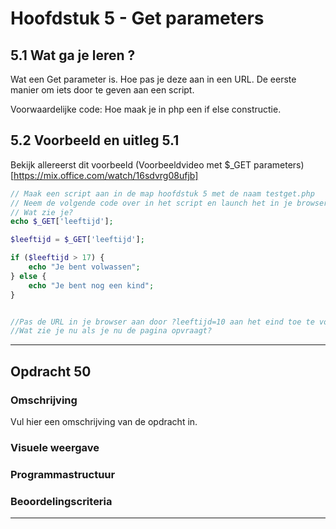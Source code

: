 # Hoofdstuk 5 - Get parameters

## 5.1 Wat ga je leren ?

Wat een Get parameter is. Hoe pas je deze aan in een URL. De eerste manier om iets door te geven aan een script.

Voorwaardelijke code: Hoe maak je in php een if else constructie.

## 5.2 Voorbeeld en uitleg 5.1 

Bekijk allereerst dit voorbeeld
(Voorbeeldvideo met $_GET parameters)[https://mix.office.com/watch/16sdvrg08ufjb]

~~~php
// Maak een script aan in de map hoofdstuk 5 met de naam testget.php
// Neem de volgende code over in het script en launch het in je browser
// Wat zie je?
echo $_GET['leeftijd'];

$leeftijd = $_GET['leeftijd'];

if ($leeftijd > 17) {
    echo "Je bent volwassen";
} else {
    echo "Je bent nog een kind";
}


//Pas de URL in je browser aan door ?leeftijd=10 aan het eind toe te voegen
//Wat zie je nu als je nu de pagina opvraagt?
~~~

---
## Opdracht 50

### Omschrijving
Vul hier een omschrijving van de opdracht in.

### Visuele weergave

### Programmastructuur

### Beoordelingscriteria

---
